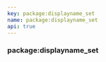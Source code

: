 ```yaml
---
key: package:displayname_set
name: package:displayname_set
api: true
---
```


### package:displayname_set
